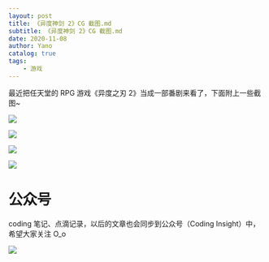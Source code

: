 ```yaml
---
layout: post
title: 《异度神剑 2》CG 截图.md
subtitle: 《异度神剑 2》CG 截图.md
date: 2020-11-08
author: Yano
catalog: true
tags:
    - 游戏
---
```


最近把任天堂的 RPG 游戏《异度之刃 2》当成一部番剧来看了，下面附上一些截图~

![](http://yano.oss-cn-beijing.aliyuncs.com/blog/2023-01-11-10-51-11.png?x-oss-process=image/resize,w_600)

![](http://yano.oss-cn-beijing.aliyuncs.com/blog/2023-01-11-10-51-18.png?x-oss-process=image/resize,w_600)

![](http://yano.oss-cn-beijing.aliyuncs.com/blog/2023-01-11-10-51-24.png?x-oss-process=image/resize,w_600)

![](http://yano.oss-cn-beijing.aliyuncs.com/blog/2023-01-11-10-51-31.png?x-oss-process=image/resize,w_600)

# 公众号

coding 笔记、点滴记录，以后的文章也会同步到公众号（Coding Insight）中，希望大家关注 O_o

![](http://yano.oss-cn-beijing.aliyuncs.com/2019-07-29-qrcode_for_gh_a26ce4572791_258.jpg)

